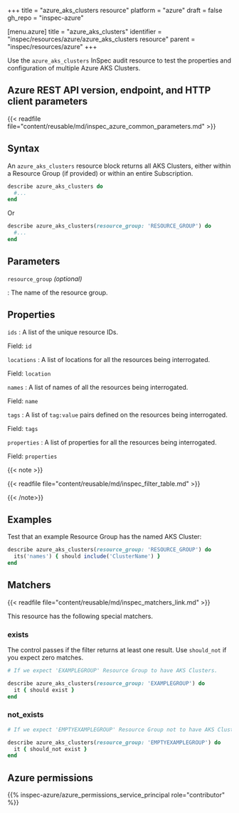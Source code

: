 +++
title = "azure_aks_clusters resource"
platform = "azure"
draft = false
gh_repo = "inspec-azure"

[menu.azure]
title = "azure_aks_clusters"
identifier = "inspec/resources/azure/azure_aks_clusters resource"
parent = "inspec/resources/azure"
+++

Use the `azure_aks_clusters` InSpec audit resource to test the properties and configuration of multiple Azure AKS Clusters.

## Azure REST API version, endpoint, and HTTP client parameters

{{< readfile file="content/reusable/md/inspec_azure_common_parameters.md" >}}

## Syntax

An `azure_aks_clusters` resource block returns all AKS Clusters, either within a Resource Group (if provided) or within an entire Subscription.

```ruby
describe azure_aks_clusters do
  #...
end
```

Or

```ruby
describe azure_aks_clusters(resource_group: 'RESOURCE_GROUP') do
  #...
end
```

## Parameters

`resource_group` _(optional)_

: The name of the resource group.

## Properties

`ids`
: A list of the unique resource IDs.

  Field: `id`

`locations`
: A list of locations for all the resources being interrogated.

  Field: `location`

`names`
: A list of names of all the resources being interrogated.

  Field: `name`

`tags`
: A list of `tag:value` pairs defined on the resources being interrogated.

  Field: `tags`

`properties`
: A list of properties for all the resources being interrogated.

  Field: `properties`

{{< note >}}

{{< readfile file="content/reusable/md/inspec_filter_table.md" >}}

{{< /note>}}

## Examples

Test that an example Resource Group has the named AKS Cluster:

```ruby
describe azure_aks_clusters(resource_group: 'RESOURCE_GROUP') do
  its('names') { should include('ClusterName') }
end
```

## Matchers

{{< readfile file="content/reusable/md/inspec_matchers_link.md" >}}

This resource has the following special matchers.

### exists

The control passes if the filter returns at least one result. Use `should_not` if you expect zero matches.

```ruby
# If we expect 'EXAMPLEGROUP' Resource Group to have AKS Clusters.

describe azure_aks_clusters(resource_group: 'EXAMPLEGROUP') do
  it { should exist }
end
```

### not_exists

```ruby
# If we expect 'EMPTYEXAMPLEGROUP' Resource Group not to have AKS Clusters.

describe azure_aks_clusters(resource_group: 'EMPTYEXAMPLEGROUP') do
  it { should_not exist }
end
```

## Azure permissions

{{% inspec-azure/azure_permissions_service_principal role="contributor" %}}
